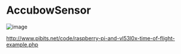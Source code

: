 # AccubowSensor


![image](https://user-images.githubusercontent.com/645359/123202116-da5ac080-d468-11eb-8406-d38dec4efad7.png)


http://www.pibits.net/code/raspberry-pi-and-vl53l0x-time-of-flight-example.php

